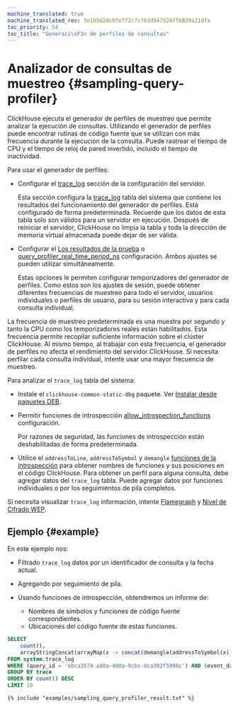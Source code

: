 ```yaml
---
machine_translated: true
machine_translated_rev: 3e185d24c9fe772c7cf03d5475247fb829a21dfa
toc_priority: 54
toc_title: "Generaci\xF3n de perfiles de consultas"
---
```


# Analizador de consultas de muestreo {#sampling-query-profiler}

ClickHouse ejecuta el generador de perfiles de muestreo que permite analizar la ejecución de consultas. Utilizando el generador de perfiles puede encontrar rutinas de código fuente que se utilizan con más frecuencia durante la ejecución de la consulta. Puede rastrear el tiempo de CPU y el tiempo de reloj de pared invertido, incluido el tiempo de inactividad.

Para usar el generador de perfiles:

-   Configurar el [trace\_log](../server_configuration_parameters/settings.md#server_configuration_parameters-trace_log) sección de la configuración del servidor.

    Esta sección configura la [trace\_log](../../operations/system_tables.md#system_tables-trace_log) tabla del sistema que contiene los resultados del funcionamiento del generador de perfiles. Está configurado de forma predeterminada. Recuerde que los datos de esta tabla solo son válidos para un servidor en ejecución. Después de reiniciar el servidor, ClickHouse no limpia la tabla y toda la dirección de memoria virtual almacenada puede dejar de ser válida.

-   Configurar el [Los resultados de la prueba](../settings/settings.md#query_profiler_cpu_time_period_ns) o [query\_profiler\_real\_time\_period\_ns](../settings/settings.md#query_profiler_real_time_period_ns) configuración. Ambos ajustes se pueden utilizar simultáneamente.

    Estas opciones le permiten configurar temporizadores del generador de perfiles. Como estos son los ajustes de sesión, puede obtener diferentes frecuencias de muestreo para todo el servidor, usuarios individuales o perfiles de usuario, para su sesión interactiva y para cada consulta individual.

La frecuencia de muestreo predeterminada es una muestra por segundo y tanto la CPU como los temporizadores reales están habilitados. Esta frecuencia permite recopilar suficiente información sobre el clúster ClickHouse. Al mismo tiempo, al trabajar con esta frecuencia, el generador de perfiles no afecta el rendimiento del servidor ClickHouse. Si necesita perfilar cada consulta individual, intente usar una mayor frecuencia de muestreo.

Para analizar el `trace_log` tabla del sistema:

-   Instale el `clickhouse-common-static-dbg` paquete. Ver [Instalar desde paquetes DEB](../../getting_started/install.md#install-from-deb-packages).

-   Permitir funciones de introspección [allow\_introspection\_functions](../settings/settings.md#settings-allow_introspection_functions) configuración.

    Por razones de seguridad, las funciones de introspección están deshabilitadas de forma predeterminada.

-   Utilice el `addressToLine`, `addressToSymbol` y `demangle` [funciones de la introspección](../../sql_reference/functions/introspection.md) para obtener nombres de funciones y sus posiciones en el código ClickHouse. Para obtener un perfil para alguna consulta, debe agregar datos del `trace_log` tabla. Puede agregar datos por funciones individuales o por los seguimientos de pila completos.

Si necesita visualizar `trace_log` información, intente [Flamegraph](../../interfaces/third-party/gui/#clickhouse-flamegraph) y [Nivel de Cifrado WEP](https://github.com/laplab/clickhouse-speedscope).

## Ejemplo {#example}

En este ejemplo nos:

-   Filtrado `trace_log` datos por un identificador de consulta y la fecha actual.

-   Agregando por seguimiento de pila.

-   Usando funciones de introspección, obtendremos un informe de:

    -   Nombres de símbolos y funciones de código fuente correspondientes.
    -   Ubicaciones del código fuente de estas funciones.

<!-- -->

``` sql
SELECT
    count(),
    arrayStringConcat(arrayMap(x -> concat(demangle(addressToSymbol(x)), '\n    ', addressToLine(x)), trace), '\n') AS sym
FROM system.trace_log
WHERE (query_id = 'ebca3574-ad0a-400a-9cbc-dca382f5998c') AND (event_date = today())
GROUP BY trace
ORDER BY count() DESC
LIMIT 10
```

``` text
{% include "examples/sampling_query_profiler_result.txt" %}
```
